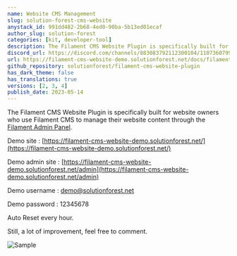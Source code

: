 ```yaml
---
name: Website CMS Management
slug: solution-forest-cms-website
anystack_id: 991dd482-2b68-4ed0-90ba-5b13ed01ecaf
author_slug: solution-forest
categories: [kit, developer-tool]
description: The Filament CMS Website Plugin is specifically built for website owners who use Filament CMS to manage their website content.
discord_url: https://discord.com/channels/883083792112300104/1107360799636340880
url: https://filament-cms-website-demo.solutionforest.net/docs/filament-cms-website-plugin
github_repository: solutionforest/filament-cms-website-plugin
has_dark_theme: false
has_translations: true
versions: [2, 3, 4]
publish_date: 2023-05-14
---
```


The Filament CMS Website Plugin is specifically built for website owners who use Filament CMS to manage their website content through the [Filament Admin Panel](https://github.com/filamentphp/filament).

Demo site : [https://filament-cms-website-demo.solutionforest.net/](https://filament-cms-website-demo.solutionforest.net/)

Demo admin site : [https://filament-cms-website-demo.solutionforest.net/admin](https://filament-cms-website-demo.solutionforest.net/admin)

Demo username : demo@solutionforest.net

Demo password : 12345678

Auto Reset every hour.

Still, a lot of improvement, feel free to comment.

![Sample](https://demo.solutionforest.net/Filament/cms-plugin/list-cms-pages.png "Sample")
